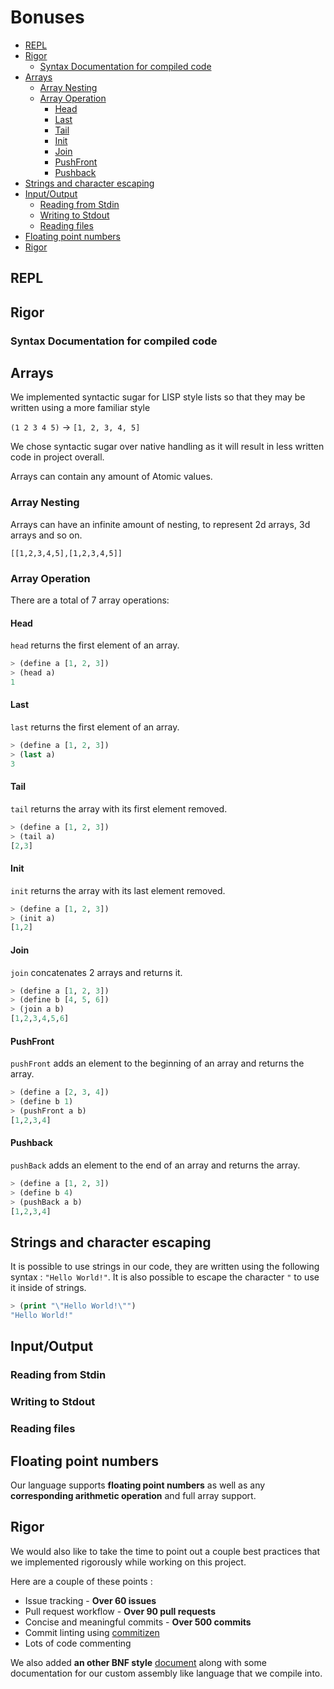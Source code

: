 
# Bonuses

- [REPL](#repl)
- [Rigor](#rigor)
  - [Syntax Documentation for compiled code](#syntax-documentation-for-compiled-code)
- [Arrays](#arrays)
  - [Array Nesting](#array-nesting)
  - [Array Operation](#array-operation)
    - [Head](#head)
    - [Last](#last)
    - [Tail](#tail)
    - [Init](#init)
    - [Join](#join)
    - [PushFront](#pushfront)
    - [Pushback](#pushback)
- [Strings and character escaping](#strings-and-character-escaping)
- [Input/Output](#inputoutput)
  - [Reading from Stdin](#reading-from-stdin)
  - [Writing to Stdout](#writing-to-stdout)
  - [Reading files](#reading-files)
- [Floating point numbers](#floating-point-numbers)
- [Rigor](#rigor-1)


## REPL

## Rigor

### Syntax Documentation for compiled code

## Arrays

We implemented syntactic sugar for LISP style lists so that they may be written using a more familiar style

`(1 2 3 4 5)` -> `[1, 2, 3, 4, 5]`

We chose syntactic sugar over native handling as it will result in less written code in project overall.

Arrays can contain any amount of Atomic values.

###  Array Nesting

Arrays can have an infinite amount of nesting, to represent 2d arrays, 3d arrays and so on.

`[[1,2,3,4,5],[1,2,3,4,5]]`

### Array Operation

There are a total of 7 array operations:

#### Head

`head` returns the first element of an array.

```lisp
> (define a [1, 2, 3])
> (head a)
1
```

#### Last

`last` returns the first element of an array.

```lisp
> (define a [1, 2, 3])
> (last a)
3
```

#### Tail

`tail` returns the array with its first element removed.

```lisp
> (define a [1, 2, 3])
> (tail a)
[2,3]
```

#### Init

`init` returns the array with its last element removed.

```lisp
> (define a [1, 2, 3])
> (init a)
[1,2]
```

#### Join

`join` concatenates 2 arrays and returns it.

```lisp
> (define a [1, 2, 3])
> (define b [4, 5, 6])
> (join a b)
[1,2,3,4,5,6]
```

#### PushFront

`pushFront` adds an element to the beginning of an array and returns the array.

```lisp
> (define a [2, 3, 4])
> (define b 1)
> (pushFront a b)
[1,2,3,4]
```

#### Pushback

`pushBack` adds an element to the end of an array and returns the array.

```lisp
> (define a [1, 2, 3])
> (define b 4)
> (pushBack a b)
[1,2,3,4]
```

## Strings and character escaping

It is possible to use strings in our code, they are written using the following syntax : `"Hello World!"`. It is also possible to escape the character `"` to use it inside of strings.

```lisp
> (print "\"Hello World!\"")
"Hello World!"
```


## Input/Output

### Reading from Stdin

### Writing to Stdout
### Reading files

## Floating point numbers

Our language supports **floating point numbers** as well as any **corresponding arithmetic operation** and full array support.

## Rigor

We would also like to take the time to point out a couple best practices that we implemented rigorously while working on this project.

Here are a couple of these points :

- Issue tracking - **Over 60 issues**
- Pull request workflow - **Over 90 pull requests**
- Concise and meaningful commits - **Over 500 commits**
- Commit linting using [commitizen](https://github.com/commitizen/cz-cli)
- Lots of code commenting

We also added **an other BNF style** [document](compiled-syntax-description.md) along with some documentation for our custom assembly like language that we compile into.